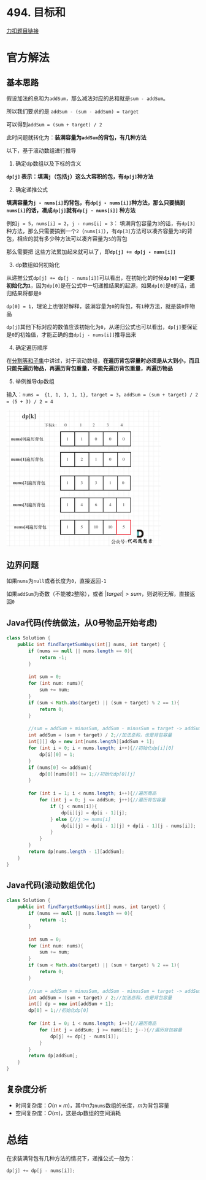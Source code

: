 # 494. 目标和

[力扣题目链接](https://leetcode-cn.com/problems/target-sum/)


# 官方解法

## 基本思路

假设加法的总和为`addSum`，那么减法对应的总和就是`sum - addSum`。

所以我们要求的是 `addSum - (sum - addSum) = target`

可以得到`addSum = (sum + target) / 2`

此时问题就转化为：<strong>装满容量为`addSum`的背包，有几种方法</strong>

以下，基于滚动数组进行推导

1. 确定dp数组以及下标的含义

<strong>`dp[j]` 表示：填满`j`（包括`j`）这么大容积的包，有`dp[j]`种方法</strong>

2. 确定递推公式

<strong>填满容量为`j - nums[i]`的背包，有`dp[j - nums[i]]`种方法，那么只要搞到`nums[i]`的话，凑成`dp[j]`就有`dp[j - nums[i]]` 种方法</strong>

例如`j = 5`，`nums[i] = 2`，`j - nums[i] = 3`： 填满背包容量为`3`的话，有`dp[3]`种方法，那么只需要搞到一个`2`（`nums[i]`），有`dp[3]`方法可以凑齐容量为`3`的背包，相应的就有多少种方法可以凑齐容量为`5`的背包

那么需要把 这些方法累加起来就可以了，即<strong>`dp[j] += dp[j - nums[i]]`</strong>

3. dp数组如何初始化

从递推公式`dp[j] += dp[j - nums[i]]`可以看出，在初始化的时候<strong>`dp[0]` 一定要初始化为`1`</strong>，因为`dp[0]`是在公式中一切递推结果的起源，如果`dp[0]`是`0`的话，递归结果将都是`0`

`dp[0] = 1`，理论上也很好解释，装满容量为`0`的背包，有`1`种方法，就是装`0`件物品

`dp[j]`其他下标对应的数值应该初始化为`0`，从递归公式也可以看出，`dp[j]`要保证是`0`的初始值，才能正确的由`dp[j - nums[i]]`推导出来

4. 确定遍历顺序

在<a href="./0416. 分割等和子集.md">分割等和子集</a>中讲过，对于滚动数组，<strong>在遍历背包容量时必须是从大到小，而且只能先遍历物品，再遍历背包重量，不能先遍历背包重量，再遍历物品</strong>

5. 举例推导dp数组

输入：`nums =  {1, 1, 1, 1, 1}, target = 3`，`addSum = (sum + target) / 2 = (5 + 3) / 2 = 4`

<img src="../Pictures/494. 目标和.png" width="80%"/>

## 边界问题

如果`nums`为`null`或者长度为`0`，直接返回`-1`

如果`addSum`为奇数（不能被`2`整除），或者 $|target| > sum$，则说明无解，直接返回`0`

## Java代码(传统做法，从$0$号物品开始考虑)
```java
class Solution {
    public int findTargetSumWays(int[] nums, int target) {
        if (nums == null || nums.length == 0){
            return -1;
        }

        int sum = 0;
        for (int num: nums){
            sum += num;
        }
        if (sum < Math.abs(target) || (sum + target) % 2 == 1){
            return 0;
        }

        //sum = addSum + minusSum, addSum - minusSum = target -> addSum = (sum + target) / 2
        int addSum = (sum + target) / 2;//加法总和，也是背包容量
        int[][] dp = new int[nums.length][addSum + 1];
        for (int i = 0; i < nums.length; i++){//初始化dp[i][0]
            dp[i][0] = 1;
        }
        if (nums[0] <= addSum){
            dp[0][nums[0]] += 1;//初始化dp[0][j]
        }

        for (int i = 1; i < nums.length; i++){//遍历商品
            for (int j = 0; j <= addSum; j++){//遍历背包容量
                if (j < nums[i]){
                    dp[i][j] = dp[i - 1][j];
                } else {//j >= nums[i]
                    dp[i][j] = dp[i - 1][j] + dp[i - 1][j - nums[i]];
                }
            }
        }
        return dp[nums.length - 1][addSum];
    }
}
```

## Java代码(滚动数组优化)
```java
class Solution {
    public int findTargetSumWays(int[] nums, int target) {
        if (nums == null || nums.length == 0){
            return -1;
        }

        int sum = 0;
        for (int num: nums){
            sum += num;
        }
        if (sum < Math.abs(target) || (sum + target) % 2 == 1){
            return 0;
        }

        //sum = addSum + minusSum, addSum - minusSum = target -> addSum = (sum + target) / 2
        int addSum = (sum + target) / 2;//加法总和，也是背包容量
        int[] dp = new int[addSum + 1];
        dp[0] = 1;//初始化dp[0]

        for (int i = 0; i < nums.length; i++){//遍历商品
            for (int j = addSum; j >= nums[i]; j--){//遍历背包容量
                dp[j] += dp[j - nums[i]];
            }
        }
        return dp[addSum];
    }
}
```

## 复杂度分析
- 时间复杂度：$O(n \times m)$，其中$n$为`nums`数组的长度，$m$为背包容量
- 空间复杂度：$O(m)$，这是dp数组的空间消耗

# 总结

在求装满背包有几种方法的情况下，递推公式一般为：

```java
dp[j] += dp[j - nums[i]];
```